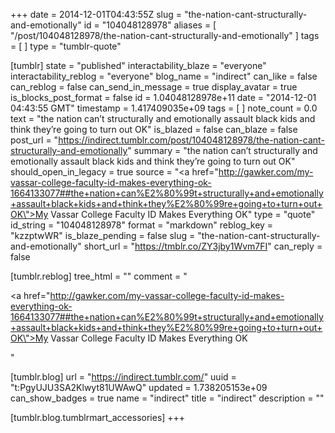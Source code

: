 +++
date = 2014-12-01T04:43:55Z
slug = "the-nation-cant-structurally-and-emotionally"
id = "104048128978"
aliases = [ "/post/104048128978/the-nation-cant-structurally-and-emotionally" ]
tags = [ ]
type = "tumblr-quote"

[tumblr]
state = "published"
interactability_blaze = "everyone"
interactability_reblog = "everyone"
blog_name = "indirect"
can_like = false
can_reblog = false
can_send_in_message = true
display_avatar = true
is_blocks_post_format = false
id = 1.04048128978e+11
date = "2014-12-01 04:43:55 GMT"
timestamp = 1.417409035e+09
tags = [ ]
note_count = 0.0
text = "the nation can’t structurally and emotionally assault black kids and think they’re going to turn out OK"
is_blazed = false
can_blaze = false
post_url = "https://indirect.tumblr.com/post/104048128978/the-nation-cant-structurally-and-emotionally"
summary = "the nation can’t structurally and emotionally assault black kids and think they’re going to turn out OK"
should_open_in_legacy = true
source = "<a href=\"http://gawker.com/my-vassar-college-faculty-id-makes-everything-ok-1664133077##the+nation+can%E2%80%99t+structurally+and+emotionally+assault+black+kids+and+think+they%E2%80%99re+going+to+turn+out+OK\">My Vassar College Faculty ID Makes Everything OK</a>"
type = "quote"
id_string = "104048128978"
format = "markdown"
reblog_key = "kzzptwWR"
is_blaze_pending = false
slug = "the-nation-cant-structurally-and-emotionally"
short_url = "https://tmblr.co/ZY3jby1Wvm7FI"
can_reply = false

[tumblr.reblog]
tree_html = ""
comment = "<p><a href=\"http://gawker.com/my-vassar-college-faculty-id-makes-everything-ok-1664133077##the+nation+can%E2%80%99t+structurally+and+emotionally+assault+black+kids+and+think+they%E2%80%99re+going+to+turn+out+OK\">My Vassar College Faculty ID Makes Everything OK</a></p>"

[tumblr.blog]
url = "https://indirect.tumblr.com/"
uuid = "t:PgyUJU3SA2Klwyt81UWAwQ"
updated = 1.738205153e+09
can_show_badges = true
name = "indirect"
title = "indirect"
description = ""

[tumblr.blog.tumblrmart_accessories]
+++
